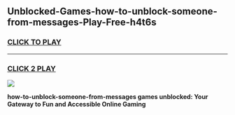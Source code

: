 
## Unblocked-Games-how-to-unblock-someone-from-messages-Play-Free-h4t6s
<h3>
<a href="https://premium76.site?title=how-to-unblock-someone-from-messages&ref=12A">CLICK TO PLAY</a></h3>
<hr>

<h3>
<a href="https://premium76.site?title=how-to-unblock-someone-from-messages&ref=12A">CLICK 2 PLAY</a>
  
</h3>

<a href="https://premium76.site?title=how-to-unblock-someone-from-messages&ref=12A"><img src="https://clearcache.store/games.png"></a>


**how-to-unblock-someone-from-messages games unblocked: Your Gateway to Fun and Accessible Online Gaming**
